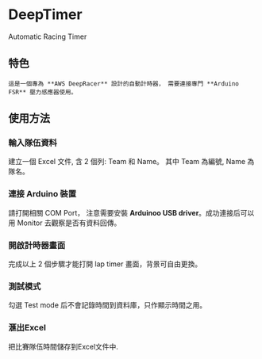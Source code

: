 # DeepTimer
Automatic Racing Timer

## 特色
    這是一個專為 **AWS DeepRacer** 設計的自動計時器， 需要連接專門 **Arduino FSR** 壓力感應器使用。

## 使用方法

### 輸入隊伍資料
建立一個 Excel 文件, 含 2 個列: Team 和 Name。 其中 Team 為編號, Name 為隊名。

### 連接 Arduino 裝置
請打開相關 COM Port， 注意需要安裝 **Arduinoo USB driver**。成功連接后可以用 Monitor 去觀察是否有資料回傳。

### 開啟計時器畫面
完成以上 2 個步驟才能打開 lap timer 畫面，背景可自由更換。

### 測試模式
勾選 Test mode 后不會記錄時間到資料庫，只作顯示時間之用。

### 滙出Excel
把比賽隊伍時間儲存到Excel文件中.

